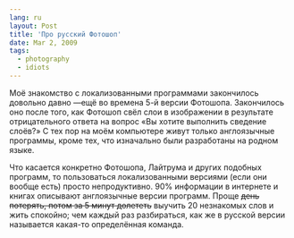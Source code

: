 ```yaml
---
lang: ru
layout: Post
title: 'Про русский Фотошоп'
date: Mar 2, 2009
tags:
  - photography
  - idiots
---
```


Моё знакомство с локализованными программами закончилось довольно давно —ещё во времена 5-й версии Фотошопа. Закончилось оно после того, как Фотошоп свёл слои в изображении в результате отрицательного ответа на вопрос «Вы хотите выполнить сведение слоёв?» С тех пор на моём компьютере живут только англоязычные программы, кроме тех, что изначально были разработаны на родном языке.

Что касается конкретно Фотошопа, Лайтрума и других подобных программ, то пользоваться локализованными версиями (если они вообще есть) просто непродуктивно. 90% информации в интернете и книгах описывают англоязычные версии программ. Проще ~~день потерять, потом за 5 минут долететь~~ выучить 20 незнакомых слов и жить спокойно; чем каждый раз разбираться, как же в русской версии называется какая-то определённая команда.

